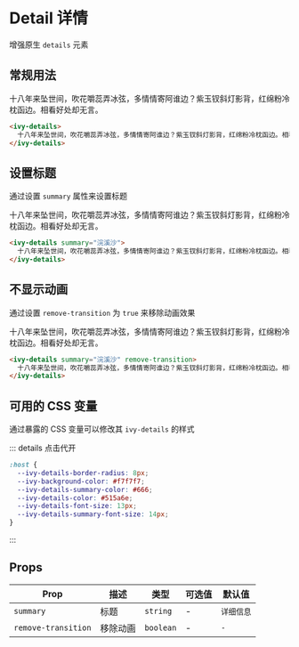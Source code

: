 # Detail 详情

增强原生 `details` 元素

## 常规用法

<ivy-details>
    十八年来坠世间，吹花嚼蕊弄冰弦，多情情寄阿谁边？紫玉钗斜灯影背，红绵粉冷枕函边。相看好处却无言。
</ivy-details>

```html
<ivy-details>
  十八年来坠世间，吹花嚼蕊弄冰弦，多情情寄阿谁边？紫玉钗斜灯影背，红绵粉冷枕函边。相看好处却无言。
</ivy-details>
```

## 设置标题

通过设置 `summary` 属性来设置标题

<ivy-details summary="浣溪沙">
    十八年来坠世间，吹花嚼蕊弄冰弦，多情情寄阿谁边？紫玉钗斜灯影背，红绵粉冷枕函边。相看好处却无言。
</ivy-details>

```html
<ivy-details summary="浣溪沙">
  十八年来坠世间，吹花嚼蕊弄冰弦，多情情寄阿谁边？紫玉钗斜灯影背，红绵粉冷枕函边。相看好处却无言。
</ivy-details>
```

## 不显示动画

通过设置 `remove-transition` 为 `true` 来移除动画效果

<ivy-details summary="浣溪沙" remove-transition>
    十八年来坠世间，吹花嚼蕊弄冰弦，多情情寄阿谁边？紫玉钗斜灯影背，红绵粉冷枕函边。相看好处却无言。
</ivy-details>

```html
<ivy-details summary="浣溪沙" remove-transition>
  十八年来坠世间，吹花嚼蕊弄冰弦，多情情寄阿谁边？紫玉钗斜灯影背，红绵粉冷枕函边。相看好处却无言。
</ivy-details>
```

## 可用的 CSS 变量

通过暴露的 CSS 变量可以修改其 `ivy-details` 的样式

::: details 点击代开

```css
:host {
  --ivy-details-border-radius: 8px;
  --ivy-background-color: #f7f7f7;
  --ivy-details-summary-color: #666;
  --ivy-details-color: #515a6e;
  --ivy-details-font-size: 13px;
  --ivy-details-summary-font-size: 14px;
}
```

:::

## Props

| Prop                | 描述     | 类型      | 可选值 | 默认值     |
| ------------------- | -------- | --------- | ------ | ---------- |
| `summary`           | 标题     | `string`  | -      | `详细信息` |
| `remove-transition` | 移除动画 | `boolean` | -      | `-`        |
